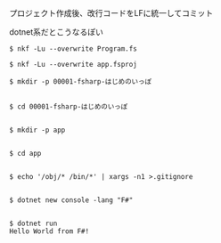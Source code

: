 プロジェクト作成後、改行コードをLFに統一してコミット

dotnet系だとこうなるぽい

```
$ nkf -Lu --overwrite Program.fs

$ nkf -Lu --overwrite app.fsproj
```




```
$ mkdir -p 00001-fsharp-はじめのいっぽ


$ cd 00001-fsharp-はじめのいっぽ


$ mkdir -p app


$ cd app


$ echo '/obj/* /bin/*' | xargs -n1 >.gitignore


$ dotnet new console -lang "F#"


$ dotnet run
Hello World from F#!
```
